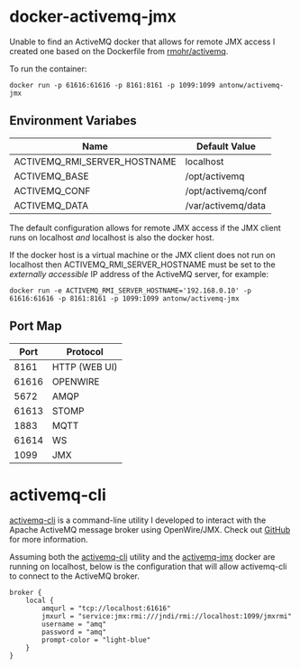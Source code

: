 # docker-activemq-jmx
Unable to find an ActiveMQ docker that allows for remote JMX access I created one based on the Dockerfile from [rmohr/activemq](https://hub.docker.com/r/rmohr/activemq/).

To run the container:
```
docker run -p 61616:61616 -p 8161:8161 -p 1099:1099 antonw/activemq-jmx
```
Environment Variabes
--------

|Name|Default Value|
|----|---|
|ACTIVEMQ_RMI_SERVER_HOSTNAME|localhost|
|ACTIVEMQ_BASE|/opt/activemq|
|ACTIVEMQ_CONF|/opt/activemq/conf|
|ACTIVEMQ_DATA|/var/activemq/data|

The default configuration allows for remote JMX access if the JMX client runs on localhost *and* localhost is also the docker host.

If the docker host is a virtual machine or the JMX client does not run on localhost then ACTIVEMQ_RMI_SERVER_HOSTNAME must be set to the *externally accessible* IP address of the ActiveMQ server, for example:
```
docker run -e ACTIVEMQ_RMI_SERVER_HOSTNAME='192.168.0.10' -p 61616:61616 -p 8161:8161 -p 1099:1099 antonw/activemq-jmx
```

Port Map
--------

|Port|Protocol|
|----|---|
|8161|HTTP (WEB UI)|
|61616|OPENWIRE|
|5672|AMQP|
|61613|STOMP|
|1883|MQTT|
|61614|WS|
|1099|JMX|

# activemq-cli
[activemq-cli](https://github.com/antonwierenga/activemq-cli) is a command-line utility I developed to interact with the Apache ActiveMQ message broker using OpenWire/JMX. Check out [GitHub](https://github.com/antonwierenga/activemq-cli) for more information.

Assuming both the [activemq-cli](https://github.com/antonwierenga/activemq-cli) utility and the [activemq-jmx](https://hub.docker.com/r/antonw/activemq-jmx/) docker are running on localhost, below is the configuration that will allow activemq-cli to connect to the ActiveMQ broker.

```
broker {
	local {
		amqurl = "tcp://localhost:61616"
		jmxurl = "service:jmx:rmi:///jndi/rmi://localhost:1099/jmxrmi"
		username = "amq"
		password = "amq"
		prompt-color = "light-blue" 
	}
}
```
